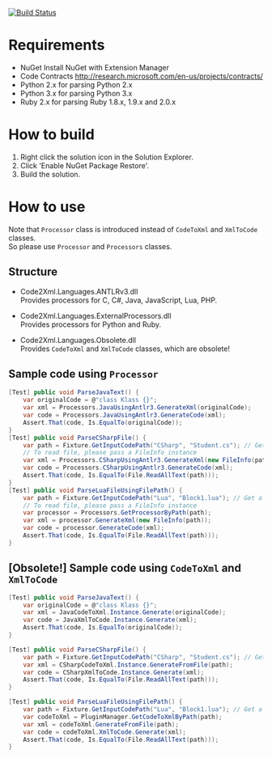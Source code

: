 [![Build Status](https://secure.travis-ci.org/exKAZUu/Code2Xml.png?branch=master)](http://travis-ci.org/exKAZUu/Code2Xml)

# Requirements
* NuGet
Install NuGet with Extension Manager
* Code Contracts
http://research.microsoft.com/en-us/projects/contracts/
* Python 2.x for parsing Python 2.x
* Python 3.x for parsing Python 3.x
* Ruby 2.x for parsing Ruby 1.8.x, 1.9.x and 2.0.x

# How to build
1. Right click the solution icon in the Solution Explorer.
2. Click 'Enable NuGet Package Restore'.
3. Build the solution.

# How to use
Note that ```Processor``` class is introduced instead of ```CodeToXml``` and ```XmlToCode``` classes.  
So please use ```Processor``` and ```Processors``` classes.

## Structure
- Code2Xml.Languages.ANTLRv3.dll  
Provides processors for C, C#, Java, JavaScript, Lua, PHP.

- Code2Xml.Languages.ExternalProcessors.dll  
Provides processors for Python and Ruby.

- Code2Xml.Languages.Obsolete.dll  
Provides ```CodeToXml``` and ```XmlToCode``` classes, which are obsolete!

## Sample code using ```Processor```
```C#
[Test] public void ParseJavaText() {
	var originalCode = @"class Klass {}";
	var xml = Processors.JavaUsingAntlr3.GenerateXml(originalCode);
	var code = Processors.JavaUsingAntlr3.GenerateCode(xml);
	Assert.That(code, Is.EqualTo(originalCode));
}
[Test] public void ParseCSharpFile() {
	var path = Fixture.GetInputCodePath("CSharp", "Student.cs"); // Get a path of a test file
	// To read file, please pass a FileInfo instance
	var xml = Processors.CSharpUsingAntlr3.GenerateXml(new FileInfo(path));
	var code = Processors.CSharpUsingAntlr3.GenerateCode(xml);
	Assert.That(code, Is.EqualTo(File.ReadAllText(path)));
}
[Test] public void ParseLuaFileUsingFilePath() {
	var path = Fixture.GetInputCodePath("Lua", "Block1.lua"); // Get a path of a test file
	// To read file, please pass a FileInfo instance
	var processor = Processors.GetProcessorByPath(path);
	var xml = processor.GenerateXml(new FileInfo(path));
	var code = processor.GenerateCode(xml);
	Assert.That(code, Is.EqualTo(File.ReadAllText(path)));
}
```

## [Obsolete!] Sample code using ```CodeToXml``` and ```XmlToCode```
```C#
[Test] public void ParseJavaText() {
	var originalCode = @"class Klass {}";
	var xml = JavaCodeToXml.Instance.Generate(originalCode);
	var code = JavaXmlToCode.Instance.Generate(xml);
	Assert.That(code, Is.EqualTo(originalCode));
}

[Test] public void ParseCSharpFile() {
	var path = Fixture.GetInputCodePath("CSharp", "Student.cs"); // Get a path of a test file
	var xml = CSharpCodeToXml.Instance.GenerateFromFile(path);
	var code = CSharpXmlToCode.Instance.Generate(xml);
	Assert.That(code, Is.EqualTo(File.ReadAllText(path)));
}

[Test] public void ParseLuaFileUsingFilePath() {
	var path = Fixture.GetInputCodePath("Lua", "Block1.lua"); // Get a path of a test file
	var codeToXml = PluginManager.GetCodeToXmlByPath(path);
	var xml = codeToXml.GenerateFromFile(path);
	var code = codeToXml.XmlToCode.Generate(xml);
	Assert.That(code, Is.EqualTo(File.ReadAllText(path)));
}
```
